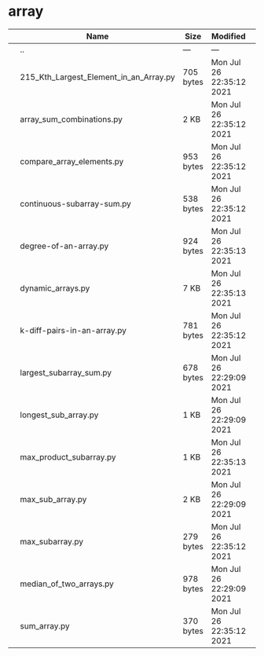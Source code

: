 array
=====

<table><thead><tr class="header"><th></th><th>Name</th><th>Size</th><th>Modified</th><th></th></tr></thead><tbody><tr class="odd"><td></td><td><span class="goup">..</span></td><td>—</td><td>—</td><td></td></tr><tr class="even"><td></td><td><span class="name">215_Kth_Largest_Element_in_an_Array.py</span></td><td>705 bytes</td><td>Mon Jul 26 22:35:12 2021</td><td></td></tr><tr class="odd"><td></td><td><span class="name">array_sum_combinations.py</span></td><td>2 KB</td><td>Mon Jul 26 22:35:12 2021</td><td></td></tr><tr class="even"><td></td><td><span class="name">compare_array_elements.py</span></td><td>953 bytes</td><td>Mon Jul 26 22:35:12 2021</td><td></td></tr><tr class="odd"><td></td><td><span class="name">continuous-subarray-sum.py</span></td><td>538 bytes</td><td>Mon Jul 26 22:35:12 2021</td><td></td></tr><tr class="even"><td></td><td><span class="name">degree-of-an-array.py</span></td><td>924 bytes</td><td>Mon Jul 26 22:35:13 2021</td><td></td></tr><tr class="odd"><td></td><td><span class="name">dynamic_arrays.py</span></td><td>7 KB</td><td>Mon Jul 26 22:35:13 2021</td><td></td></tr><tr class="even"><td></td><td><span class="name">k-diff-pairs-in-an-array.py</span></td><td>781 bytes</td><td>Mon Jul 26 22:35:12 2021</td><td></td></tr><tr class="odd"><td></td><td><span class="name">largest_subarray_sum.py</span></td><td>678 bytes</td><td>Mon Jul 26 22:29:09 2021</td><td></td></tr><tr class="even"><td></td><td><span class="name">longest_sub_array.py</span></td><td>1 KB</td><td>Mon Jul 26 22:29:09 2021</td><td></td></tr><tr class="odd"><td></td><td><span class="name">max_product_subarray.py</span></td><td>1 KB</td><td>Mon Jul 26 22:35:13 2021</td><td></td></tr><tr class="even"><td></td><td><span class="name">max_sub_array.py</span></td><td>2 KB</td><td>Mon Jul 26 22:29:09 2021</td><td></td></tr><tr class="odd"><td></td><td><span class="name">max_subarray.py</span></td><td>279 bytes</td><td>Mon Jul 26 22:35:12 2021</td><td></td></tr><tr class="even"><td></td><td><span class="name">median_of_two_arrays.py</span></td><td>978 bytes</td><td>Mon Jul 26 22:29:09 2021</td><td></td></tr><tr class="odd"><td></td><td><span class="name">sum_array.py</span></td><td>370 bytes</td><td>Mon Jul 26 22:35:12 2021</td><td></td></tr></tbody></table>
